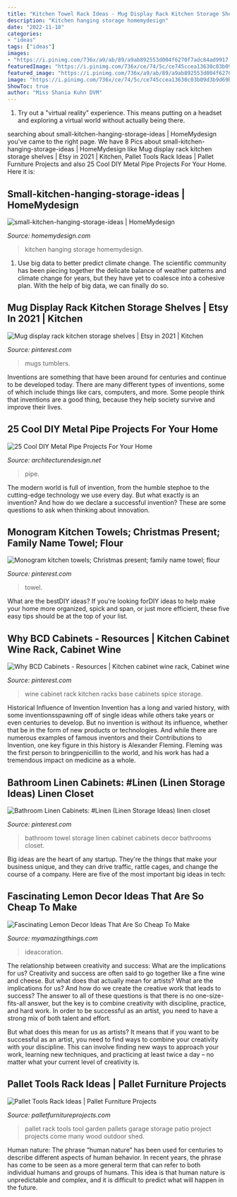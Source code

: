 ```yaml
---
title: "Kitchen Towel Rack Ideas - Mug Display Rack Kitchen Storage Shelves"
description: "Kitchen hanging storage homemydesign"
date: "2022-11-18"
categories:
- "ideas"
tags: ["ideas"]
images:
- "https://i.pinimg.com/736x/a9/ab/89/a9ab892553d004f6270f7adc84ad9917.jpg"
featuredImage: "https://i.pinimg.com/736x/ce/74/5c/ce745ccea13630c03b09d3b9d69bf50a--kitchen-wine-racks-wine-rack-cabinet.jpg"
featured_image: "https://i.pinimg.com/736x/a9/ab/89/a9ab892553d004f6270f7adc84ad9917.jpg"
image: "https://i.pinimg.com/736x/ce/74/5c/ce745ccea13630c03b09d3b9d69bf50a--kitchen-wine-racks-wine-rack-cabinet.jpg"
ShowToc: true
author: "Miss Shania Kuhn DVM"
---
```



1. Try out a "virtual reality" experience. This means putting on a headset and exploring a virtual world without actually being there.

	

		
searching about small-kitchen-hanging-storage-ideas | HomeMydesign you've came to the right page. We have 8 Pics about small-kitchen-hanging-storage-ideas | HomeMydesign like Mug display rack kitchen storage shelves | Etsy in 2021 | Kitchen, Pallet Tools Rack Ideas | Pallet Furniture Projects and also 25 Cool DIY Metal Pipe Projects For Your Home. Here it is:
		
    
## Small-kitchen-hanging-storage-ideas | HomeMydesign

<img loading=lazy src="https://homemydesign.com/wp-content/uploads/2014/05/small-kitchen-hanging-storage-ideas.jpg" onerror="this.onerror=null;this.src='https://tse3.mm.bing.net/th?id=OIP.mhd0ditO4RS8zMq1121eXQHaJ4&amp;pid=15.1';" alt="small-kitchen-hanging-storage-ideas | HomeMydesign">

_Source: homemydesign.com_

>kitchen hanging storage homemydesign. 

	

1. Use big data to better predict climate change. The scientific community has been piecing together the delicate balance of weather patterns and climate change for years, but they have yet to coalesce into a cohesive plan. With the help of big data, we can finally do so. 

    
## Mug Display Rack Kitchen Storage Shelves | Etsy In 2021 | Kitchen

<img loading=lazy src="https://i.pinimg.com/736x/1e/0a/8f/1e0a8f526e7e5a41b3579064643393fb.jpg" onerror="this.onerror=null;this.src='https://tse1.mm.bing.net/th?id=OIP.pM3sEda8WhvgRb64TLxYNQHaKA&amp;pid=15.1';" alt="Mug display rack kitchen storage shelves | Etsy in 2021 | Kitchen">

_Source: pinterest.com_

>mugs tumblers. 

	

Inventions are something that have been around for centuries and continue to be developed today. There are many different types of inventions, some of which include things like cars, computers, and more. Some people think that inventions are a good thing, because they help society survive and improve their lives.

    
## 25 Cool DIY Metal Pipe Projects For Your Home

<img loading=lazy src="https://cdn.architecturendesign.net/wp-content/uploads/2016/01/AD-Cool-DIY-Metal-Projects-For-Your-Home-11.jpg" onerror="this.onerror=null;this.src='https://tse3.mm.bing.net/th?id=OIP.kcuFsrloQ9ycaOCnldEwtQHaLH&amp;pid=15.1';" alt="25 Cool DIY Metal Pipe Projects For Your Home">

_Source: architecturendesign.net_

>pipe. 

	

The modern world is full of invention, from the humble stephoe to the cutting-edge technology we use every day. But what exactly is an invention? And how do we declare a successful invention? These are some questions to ask when thinking about innovation.

    
## Monogram Kitchen Towels; Christmas Present; Family Name Towel; Flour

<img loading=lazy src="https://i.pinimg.com/736x/f8/c9/73/f8c973f19ace03f6226200cfbcd62171.jpg" onerror="this.onerror=null;this.src='https://tse4.mm.bing.net/th?id=OIP.kh3sHNDoRo68XNZyGpKTqAHaJ3&amp;pid=15.1';" alt="Monogram kitchen towels; Christmas present; family name towel; flour">

_Source: pinterest.com_

>towel. 

	

What are the bestDIY ideas?
If you're looking forDIY ideas to help make your home more organized, spick and span, or just more efficient, these five easy tips should be at the top of your list.

    
## Why BCD Cabinets - Resources | Kitchen Cabinet Wine Rack, Cabinet Wine

<img loading=lazy src="https://i.pinimg.com/736x/ce/74/5c/ce745ccea13630c03b09d3b9d69bf50a--kitchen-wine-racks-wine-rack-cabinet.jpg" onerror="this.onerror=null;this.src='https://tse1.mm.bing.net/th?id=OIP.vAo7UMQV0KxEL1a27qmpQAHaJ4&amp;pid=15.1';" alt="Why BCD Cabinets - Resources | Kitchen cabinet wine rack, Cabinet wine">

_Source: pinterest.com_

>wine cabinet rack kitchen racks base cabinets spice storage. 

	

Historical Influence of Invention
Invention has a long and varied history, with some inventionsspawning off of single ideas while others take years or even centuries to develop. But no invention is without its influence, whether that be in the form of new products or technologies. And while there are numerous examples of famous inventors and their Contributions to Invention, one key figure in this history is Alexander Fleming. Fleming was the first person to bringpenicillin to the world, and his work has had a tremendous impact on medicine as a whole.

    
## Bathroom Linen Cabinets: #Linen (Linen Storage Ideas) Linen Closet

<img loading=lazy src="https://i.pinimg.com/736x/a9/ab/89/a9ab892553d004f6270f7adc84ad9917.jpg" onerror="this.onerror=null;this.src='https://tse1.mm.bing.net/th?id=OIP.y67BsQ_KYx-uD3OykrvI6AHaKo&amp;pid=15.1';" alt="Bathroom Linen Cabinets: #Linen (Linen Storage Ideas) linen closet">

_Source: pinterest.com_

>bathroom towel storage linen cabinet cabinets decor bathrooms closet. 

	

Big ideas are the heart of any startup. They're the things that make your business unique, and they can drive traffic, rattle cages, and change the course of a company. Here are five of the most important big ideas in tech: 

    
## Fascinating Lemon Decor Ideas That Are So Cheap To Make

<img loading=lazy src="https://myamazingthings.com/wp-content/uploads/2018/03/lemon-decor-3-.jpg" onerror="this.onerror=null;this.src='https://tse3.mm.bing.net/th?id=OIP.0Q49iKkFxlO67XwWgmbpaAHaLI&amp;pid=15.1';" alt="Fascinating Lemon Decor Ideas That Are So Cheap To Make">

_Source: myamazingthings.com_

>ideacoration. 

	

The relationship between creativity and success: What are the implications for us?
Creativity and success are often said to go together like a fine wine and cheese. But what does that actually mean for artists? What are the implications for us? And how do we create the creative work that leads to success?
The answer to all of these questions is that there is no one-size-fits-all answer, but the key is to combine creativity with discipline, practice, and hard work. In order to be successful as an artist, you need to have a strong mix of both talent and effort.

But what does this mean for us as artists? It means that if you want to be successful as an artist, you need to find ways to combine your creativity with your discipline. This can involve finding new ways to approach your work, learning new techniques, and practicing at least twice a day – no matter what your current level of creativity is.

    
## Pallet Tools Rack Ideas | Pallet Furniture Projects

<img loading=lazy src="https://www.palletfurnitureprojects.com/wp-content/uploads/2016/05/Pallet-Tools-Rack.jpg" onerror="this.onerror=null;this.src='https://tse3.mm.bing.net/th?id=OIP.tEKSGO4GT1ixs8VGnG-SawHaJ4&amp;pid=15.1';" alt="Pallet Tools Rack Ideas | Pallet Furniture Projects">

_Source: palletfurnitureprojects.com_

>pallet rack tools tool garden pallets garage storage patio project projects come many wood outdoor shed. 

	

Human nature:
The phrase “human nature” has been used for centuries to describe different aspects of human behavior. In recent years, the phrase has come to be seen as a more general term that can refer to both individual humans and groups of humans. This idea is that human nature is unpredictable and complex, and it is difficult to predict what will happen in the future.

